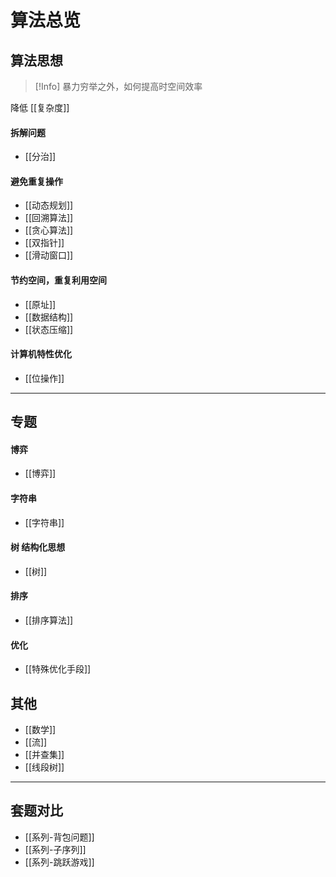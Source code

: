 # 算法总览 
## 算法思想
> [!Info]
> 暴力穷举之外，如何提高时空间效率

降低 [[复杂度]]

#### 拆解问题
 - [[分治]]

#### 避免重复操作
 - [[动态规划]]  
 - [[回溯算法]]   
 - [[贪心算法]]
 - [[双指针]]
 - [[滑动窗口]]

#### 节约空间，重复利用空间
 - [[原址]]
 - [[数据结构]]
 - [[状态压缩]]

#### 计算机特性优化
 - [[位操作]]

----
## 专题
#### 博弈
 - [[博弈]]
#### 字符串
 - [[字符串]]

#### 树 结构化思想
 - [[树]]

#### 排序
 - [[排序算法]]

#### 优化
 - [[特殊优化手段]]

## 其他
 - [[数学]]
 - [[流]]
 - [[并查集]]
 - [[线段树]]

----
## 套题对比
 - [[系列-背包问题]]
 - [[系列-子序列]]
 - [[系列-跳跃游戏]]